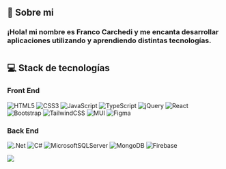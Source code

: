 ## 💫 Sobre mi

### ¡Hola! mi nombre es Franco Carchedi y me encanta desarrollar aplicaciones utilizando y aprendiendo distintas tecnologías.
#

## 💻 Stack de tecnologías

### Front End
![HTML5](https://img.shields.io/badge/html5-%23E34F26.svg?style=flat&logo=html5&logoColor=white) ![CSS3](https://img.shields.io/badge/css3-%231572B6.svg?style=flat&logo=css3&logoColor=white) ![JavaScript](https://img.shields.io/badge/javascript-%23323330.svg?style=flat&logo=javascript&logoColor=%23F7DF1E) ![TypeScript](https://img.shields.io/badge/typescript-%23007ACC.svg?style=flat&logo=typescript&logoColor=white) ![jQuery](https://img.shields.io/badge/jquery-%230769AD.svg?style=flat&logo=jquery&logoColor=white) ![React](https://img.shields.io/badge/react-%2320232a.svg?style=flat&logo=react&logoColor=%2361DAFB) ![Bootstrap](https://img.shields.io/badge/bootstrap-%23563D7C.svg?style=flat&logo=bootstrap&logoColor=white) ![TailwindCSS](https://img.shields.io/badge/tailwindcss-%2338B2AC.svg?style=flat&logo=tailwind-css&logoColor=white) ![MUI](https://img.shields.io/badge/MUI-%230081CB.svg?style=flat&logo=material-ui&logoColor=white) ![Figma](https://img.shields.io/badge/figma-%23F24E1E.svg?style=flat&logo=figma&logoColor=white)

### Back End
![.Net](https://img.shields.io/badge/.NET-5C2D91?style=flat&logo=.net&logoColor=white) ![C#](https://img.shields.io/badge/c%23-%23239120.svg?style=flat&logo=c-sharp&logoColor=white) ![MicrosoftSQLServer](https://img.shields.io/badge/Microsoft%20SQL%20Sever-CC2927?style=flat&logo=microsoft%20sql%20server&logoColor=white) ![MongoDB](https://img.shields.io/badge/MongoDB-%234ea94b.svg?style=flat&logo=mongodb&logoColor=white) ![Firebase](https://img.shields.io/badge/firebase-%23039BE5.svg?style=flat&logo=firebase)

<!-- # 📊 GitHub Stats:
![](https://github-readme-stats.vercel.app/api?username=FrancoCarchedi&theme=react&hide_border=false&include_all_commits=false&count_private=false)<br/>
![](https://github-readme-streak-stats.herokuapp.com/?user=FrancoCarchedi&theme=react&hide_border=false)<br/>
![](https://github-readme-stats.vercel.app/api/top-langs/?username=FrancoCarchedi&theme=react&hide_border=false&include_all_commits=false&count_private=false&layout=compact) -->

![](https://quotes-github-readme.vercel.app/api?type=horizontal&theme=light)
